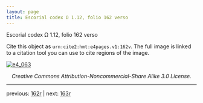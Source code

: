 ```yaml
---
layout: page
title: Escorial codex Ω 1.12, folio 162 verso
---
```


Escorial codex Ω 1.12, folio 162 verso

Cite this object as `urn:cite2:hmt:e4pages.v1:162v`.  The full image is linked to a citation tool you can use to cite regions of the image.

[![e4_063](http://www.homermultitext.org/iipsrv?IIIF=/project/homer/pyramidal/deepzoom/hmt/e4img/2017a/e4_063.tif/full/800,/0/default.jpg)](http://www.homermultitext.org/ict2/?urn=urn:cite2:hmt:e4img.2017a:e4_063) 

<p style="text-align: center; font-style: italic;">Creative Commons Attribution-Noncommercial-Share Alike 3.0 License.</p>

---

previous: [162r](../162r/) | next: [163r](../163r/)